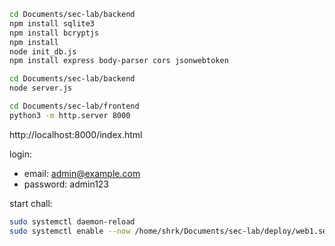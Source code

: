 ```bash
cd Documents/sec-lab/backend
npm install sqlite3
npm install bcryptjs
npm install
node init_db.js
npm install express body-parser cors jsonwebtoken

cd Documents/sec-lab/backend
node server.js

cd Documents/sec-lab/frontend
python3 -m http.server 8000
```

http://localhost:8000/index.html

login:
- email: admin@example.com
- password: admin123

start chall:

```bash
sudo systemctl daemon-reload
sudo systemctl enable --now /home/shrk/Documents/sec-lab/deploy/web1.service
```